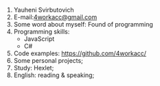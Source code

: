 1. Yauheni Svirbutovich
1. E-mail:4workacc@gmail.com
1. Some word about myself: Found of programming
1. Programming skills:
   * JavaScript
   * C#
1. Code examples: https://github.com/4workacc/
1. Some personal projects;
1. Study: Hexlet;
1. English: reading & speaking;
